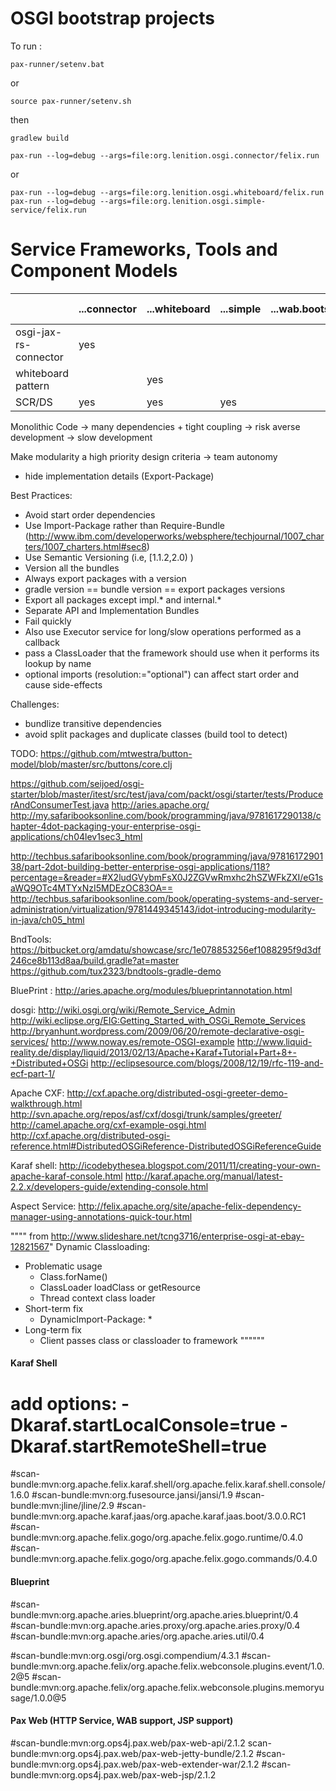 OSGI bootstrap projects
==========

To run :

```
pax-runner/setenv.bat
```
or
```
source pax-runner/setenv.sh
```
then 
```
gradlew build
```

```
pax-run --log=debug --args=file:org.lenition.osgi.connector/felix.run
```
or
```
pax-run --log=debug --args=file:org.lenition.osgi.whiteboard/felix.run
pax-run --log=debug --args=file:org.lenition.osgi.simple-service/felix.run
```



Service Frameworks, Tools and Component Models
==========
|                      | ...connector  | ...whiteboard   | ...simple  |  ...wab.bootstrap | ...scala (standalone) |
| -------------------- |-------------------|-------------|-------------|-----------------|------------------------
| osgi-jax-rs-connector| yes               |             |             |                |    yes                    |
| whiteboard pattern   |                   |  yes        |             |                |                          |
| SCR/DS               | yes               |  yes        |     yes     |                |                          |


Monolithic Code -> many dependencies + tight coupling -> risk averse development -> slow development

Make modularity a high priority design criteria -> team autonomy
 - hide implementation details (Export-Package)

Best Practices:
 - Avoid start order dependencies
 - Use Import-Package rather than Require-Bundle (http://www.ibm.com/developerworks/websphere/techjournal/1007_charters/1007_charters.html#sec8)
 - Use Semantic Versioning (i.e, [1.1.2,2.0) )
 - Version all the bundles
 - Always export packages with a version
 - gradle version == bundle version == export packages versions
 - Export all packages except impl.* and internal.*
 - Separate API and Implementation Bundles
 - Fail quickly
 - Also use Executor service for long/slow operations performed as a callback
 - pass a ClassLoader that the framework should use when it performs its lookup by name
 - optional imports (resolution:="optional") can affect start order and cause side-effects


Challenges:
 - bundlize transitive dependencies
 - avoid split packages and duplicate classes (build tool to detect)


TODO:
https://github.com/mtwestra/button-model/blob/master/src/buttons/core.clj

https://github.com/seijoed/osgi-starter/blob/master/itest/src/test/java/com/packt/osgi/starter/tests/ProducerAndConsumerTest.java
http://aries.apache.org/
http://my.safaribooksonline.com/book/programming/java/9781617290138/chapter-4dot-packaging-your-enterprise-osgi-applications/ch04lev1sec3_html


http://techbus.safaribooksonline.com/book/programming/java/9781617290138/part-2dot-building-better-enterprise-osgi-applications/118?percentage=&reader=#X2ludGVybmFsX0J2ZGVwRmxhc2hSZWFkZXI/eG1saWQ9OTc4MTYxNzI5MDEzOC83OA==
http://techbus.safaribooksonline.com/book/operating-systems-and-server-administration/virtualization/9781449345143/idot-introducing-modularity-in-java/ch05_html

BndTools:
https://bitbucket.org/amdatu/showcase/src/1e078853256ef1088295f9d3df246ce8b113d8aa/build.gradle?at=master
https://github.com/tux2323/bndtools-gradle-demo


BluePrint :
http://aries.apache.org/modules/blueprintannotation.html

dosgi:
http://wiki.osgi.org/wiki/Remote_Service_Admin
http://wiki.eclipse.org/EIG:Getting_Started_with_OSGi_Remote_Services
http://bryanhunt.wordpress.com/2009/06/20/remote-declarative-osgi-services/
http://www.noway.es/remote-OSGI-example
http://www.liquid-reality.de/display/liquid/2013/02/13/Apache+Karaf+Tutorial+Part+8+-+Distributed+OSGi
http://eclipsesource.com/blogs/2008/12/19/rfc-119-and-ecf-part-1/

Apache CXF:
http://cxf.apache.org/distributed-osgi-greeter-demo-walkthrough.html
http://svn.apache.org/repos/asf/cxf/dosgi/trunk/samples/greeter/
http://camel.apache.org/cxf-example-osgi.html
http://cxf.apache.org/distributed-osgi-reference.html#DistributedOSGiReference-DistributedOSGiReferenceGuide

Karaf shell:
http://icodebythesea.blogspot.com/2011/11/creating-your-own-apache-karaf-console.html
http://karaf.apache.org/manual/latest-2.2.x/developers-guide/extending-console.html

Aspect Service:
http://felix.apache.org/site/apache-felix-dependency-manager-using-annotations-quick-tour.html

"""" from http://www.slideshare.net/tcng3716/enterprise-osgi-at-ebay-12821567"
Dynamic Classloading:
- Problematic usage
   - Class.forName()
   - ClassLoader loadClass or getResource
   - Thread context class loader
- Short-term fix
   - DynamicImport-Package: *
- Long-term fix
   - Client passes class or classloader to framework
""""""




#### Karaf Shell ####
# add options: -Dkaraf.startLocalConsole=true -Dkaraf.startRemoteShell=true
#scan-bundle:mvn:org.apache.felix.karaf.shell/org.apache.felix.karaf.shell.console/1.6.0
#scan-bundle:mvn:org.fusesource.jansi/jansi/1.9
#scan-bundle:mvn:jline/jline/2.9
#scan-bundle:mvn:org.apache.karaf.jaas/org.apache.karaf.jaas.boot/3.0.0.RC1
#scan-bundle:mvn:org.apache.felix.gogo/org.apache.felix.gogo.runtime/0.4.0
#scan-bundle:mvn:org.apache.felix.gogo/org.apache.felix.gogo.commands/0.4.0

#### Blueprint ####
#scan-bundle:mvn:org.apache.aries.blueprint/org.apache.aries.blueprint/0.4
#scan-bundle:mvn:org.apache.aries.proxy/org.apache.aries.proxy/0.4
#scan-bundle:mvn:org.apache.aries/org.apache.aries.util/0.4


#scan-bundle:mvn:org.osgi/org.osgi.compendium/4.3.1
#scan-bundle:mvn:org.apache.felix/org.apache.felix.webconsole.plugins.event/1.0.2@5
#scan-bundle:mvn:org.apache.felix/org.apache.felix.webconsole.plugins.memoryusage/1.0.0@5

#### Pax Web (HTTP Service, WAB support, JSP support) ####
#scan-bundle:mvn:org.ops4j.pax.web/pax-web-api/2.1.2
scan-bundle:mvn:org.ops4j.pax.web/pax-web-jetty-bundle/2.1.2
#scan-bundle:mvn:org.ops4j.pax.web/pax-web-extender-war/2.1.2
#scan-bundle:mvn:org.ops4j.pax.web/pax-web-jsp/2.1.2
